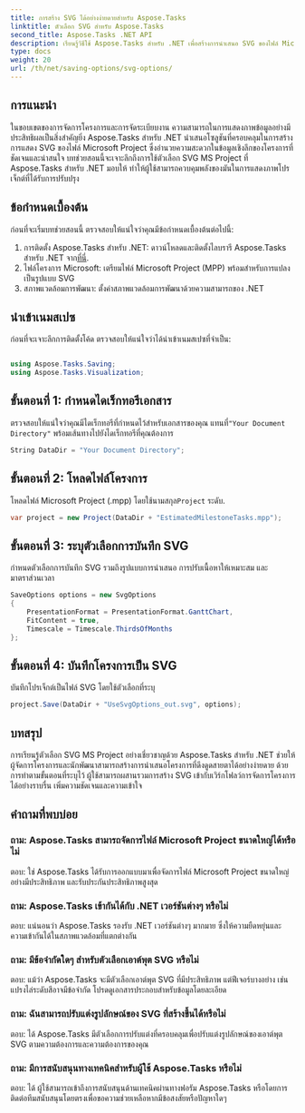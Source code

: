 ```yaml
---
title: การสร้าง SVG ได้อย่างง่ายดายสำหรับ Aspose.Tasks
linktitle: ตัวเลือก SVG สำหรับ Aspose.Tasks
second_title: Aspose.Tasks .NET API
description: เรียนรู้วิธีใช้ Aspose.Tasks สำหรับ .NET เพื่อสร้างการนำเสนอ SVG ของไฟล์ Microsoft Project ได้อย่างง่ายดายเพื่อการแสดงภาพโครงการที่ได้รับการปรับปรุง
type: docs
weight: 20
url: /th/net/saving-options/svg-options/
---
```

## การแนะนำ
ในขอบเขตของการจัดการโครงการและการจัดระเบียบงาน ความสามารถในการแสดงภาพข้อมูลอย่างมีประสิทธิผลเป็นสิ่งสำคัญยิ่ง Aspose.Tasks สำหรับ .NET นำเสนอโซลูชันที่ครอบคลุมในการสร้างการแสดง SVG ของไฟล์ Microsoft Project ซึ่งอำนวยความสะดวกในข้อมูลเชิงลึกของโครงการที่ชัดเจนและน่าสนใจ บทช่วยสอนนี้จะเจาะลึกถึงการใช้ตัวเลือก SVG MS Project ที่ Aspose.Tasks สำหรับ .NET มอบให้ ทำให้ผู้ใช้สามารถควบคุมพลังของมันในการแสดงภาพโปรเจ็กต์ที่ได้รับการปรับปรุง
## ข้อกำหนดเบื้องต้น
ก่อนที่จะเริ่มบทช่วยสอนนี้ ตรวจสอบให้แน่ใจว่าคุณมีข้อกำหนดเบื้องต้นต่อไปนี้:
1.  การติดตั้ง Aspose.Tasks สำหรับ .NET: ดาวน์โหลดและติดตั้งไลบรารี Aspose.Tasks สำหรับ .NET จาก[ที่นี่](https://releases.aspose.com/tasks/net/).
2. ไฟล์โครงการ Microsoft: เตรียมไฟล์ Microsoft Project (MPP) พร้อมสำหรับการแปลงเป็นรูปแบบ SVG
3. สภาพแวดล้อมการพัฒนา: ตั้งค่าสภาพแวดล้อมการพัฒนาด้วยความสามารถของ .NET

## นำเข้าเนมสเปซ
ก่อนที่จะเจาะลึกการติดตั้งโค้ด ตรวจสอบให้แน่ใจว่าได้นำเข้าเนมสเปซที่จำเป็น:
```csharp

using Aspose.Tasks.Saving;
using Aspose.Tasks.Visualization;
```

## ขั้นตอนที่ 1: กำหนดไดเร็กทอรีเอกสาร
ตรวจสอบให้แน่ใจว่าคุณมีไดเร็กทอรีที่กำหนดไว้สำหรับเอกสารของคุณ แทนที่`"Your Document Directory"` พร้อมเส้นทางไปยังไดเร็กทอรีที่คุณต้องการ
```csharp
String DataDir = "Your Document Directory";
```
## ขั้นตอนที่ 2: โหลดไฟล์โครงการ
 โหลดไฟล์ Microsoft Project (.mpp) โดยใช้นามสกุล`Project` ระดับ.
```csharp
var project = new Project(DataDir + "EstimatedMilestoneTasks.mpp");
```
## ขั้นตอนที่ 3: ระบุตัวเลือกการบันทึก SVG
กำหนดตัวเลือกการบันทึก SVG รวมถึงรูปแบบการนำเสนอ การปรับเนื้อหาให้เหมาะสม และมาตราส่วนเวลา
```csharp
SaveOptions options = new SvgOptions
{
    PresentationFormat = PresentationFormat.GanttChart,
    FitContent = true,
    Timescale = Timescale.ThirdsOfMonths
};
```
## ขั้นตอนที่ 4: บันทึกโครงการเป็น SVG
บันทึกโปรเจ็กต์เป็นไฟล์ SVG โดยใช้ตัวเลือกที่ระบุ
```csharp
project.Save(DataDir + "UseSvgOptions_out.svg", options);
```

## บทสรุป
การเรียนรู้ตัวเลือก SVG MS Project อย่างเชี่ยวชาญด้วย Aspose.Tasks สำหรับ .NET ช่วยให้ผู้จัดการโครงการและนักพัฒนาสามารถสร้างการนำเสนอโครงการที่ดึงดูดสายตาได้อย่างง่ายดาย ด้วยการทำตามขั้นตอนที่ระบุไว้ ผู้ใช้สามารถผสานรวมการสร้าง SVG เข้ากับเวิร์กโฟลว์การจัดการโครงการได้อย่างราบรื่น เพิ่มความชัดเจนและความเข้าใจ
## คำถามที่พบบ่อย
### ถาม: Aspose.Tasks สามารถจัดการไฟล์ Microsoft Project ขนาดใหญ่ได้หรือไม่
ตอบ: ใช่ Aspose.Tasks ได้รับการออกแบบมาเพื่อจัดการไฟล์ Microsoft Project ขนาดใหญ่อย่างมีประสิทธิภาพ และรับประกันประสิทธิภาพสูงสุด

### ถาม: Aspose.Tasks เข้ากันได้กับ .NET เวอร์ชันต่างๆ หรือไม่
ตอบ: แน่นอนว่า Aspose.Tasks รองรับ .NET เวอร์ชันต่างๆ มากมาย ซึ่งให้ความยืดหยุ่นและความเข้ากันได้ในสภาพแวดล้อมที่แตกต่างกัน

### ถาม: มีข้อจำกัดใดๆ สำหรับตัวเลือกเอาต์พุต SVG หรือไม่
ตอบ: แม้ว่า Aspose.Tasks จะมีตัวเลือกเอาต์พุต SVG ที่มีประสิทธิภาพ แต่ฟีเจอร์บางอย่าง เช่น แปรงไล่ระดับสีอาจมีข้อจำกัด โปรดดูเอกสารประกอบสำหรับข้อมูลโดยละเอียด

### ถาม: ฉันสามารถปรับแต่งรูปลักษณ์ของ SVG ที่สร้างขึ้นได้หรือไม่
ตอบ: ได้ Aspose.Tasks มีตัวเลือกการปรับแต่งที่ครอบคลุมเพื่อปรับแต่งรูปลักษณ์ของเอาต์พุต SVG ตามความต้องการและความต้องการของคุณ

### ถาม: มีการสนับสนุนทางเทคนิคสำหรับผู้ใช้ Aspose.Tasks หรือไม่
ตอบ: ได้ ผู้ใช้สามารถเข้าถึงการสนับสนุนด้านเทคนิคผ่านทางฟอรัม Aspose.Tasks หรือโดยการติดต่อทีมสนับสนุนโดยตรงเพื่อขอความช่วยเหลือหากมีข้อสงสัยหรือปัญหาใดๆ